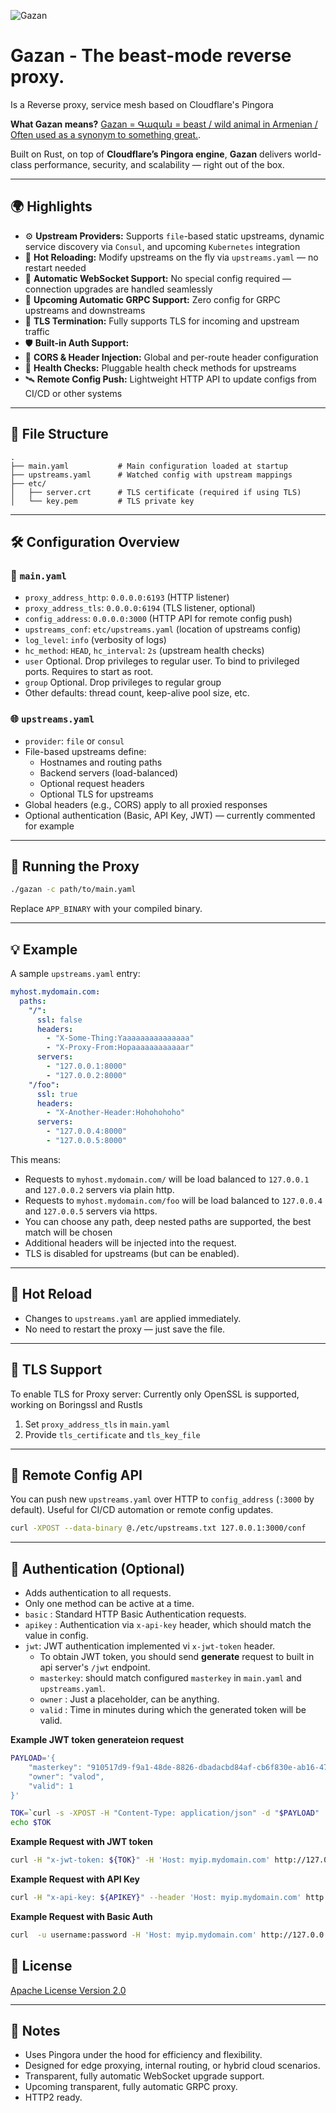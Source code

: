 ![Gazan](https://netangels.net/utils/gazan-black.jpg)

# Gazan - The beast-mode reverse proxy.

Is a Reverse proxy, service mesh based on Cloudflare's Pingora

**What Gazan means?**
<ins>Gazan = Գազան = beast / wild animal in Armenian / Often used as a synonym to something great.</ins>.

Built on Rust, on top of **Cloudflare’s Pingora engine**, **Gazan** delivers world-class performance, security, and scalability — right out of the box.

---

## 🌍 Highlights

- ⚙️ **Upstream Providers:** Supports `file`-based static upstreams, dynamic service discovery via `Consul`, and upcoming `Kubernetes` integration
- 🔁 **Hot Reloading:** Modify upstreams on the fly via `upstreams.yaml` — no restart needed
- 🔮 **Automatic WebSocket Support:** No special config required — connection upgrades are handled seamlessly
- 🔮 **Upcoming Automatic GRPC Support:** Zero config for GRPC upstreams and downstreams
- 🔐 **TLS Termination:** Fully supports TLS for incoming and upstream traffic
- 🛡️ **Built-in Auth Support:**
- 🧠 **CORS & Header Injection:** Global and per-route header configuration
- 🧪 **Health Checks:** Pluggable health check methods for upstreams
- 🛰️ **Remote Config Push:** Lightweight HTTP API to update configs from CI/CD or other systems

---

## 📁 File Structure

```
.
├── main.yaml           # Main configuration loaded at startup
├── upstreams.yaml      # Watched config with upstream mappings
├── etc/
│   ├── server.crt      # TLS certificate (required if using TLS)
│   └── key.pem         # TLS private key
```

---

## 🛠 Configuration Overview

### 🔧 `main.yaml`

- `proxy_address_http`: `0.0.0.0:6193` (HTTP listener)
- `proxy_address_tls`: `0.0.0.0:6194` (TLS listener, optional)
- `config_address`: `0.0.0.0:3000` (HTTP API for remote config push)
- `upstreams_conf`: `etc/upstreams.yaml` (location of upstreams config)
- `log_level`: `info` (verbosity of logs)
- `hc_method`: `HEAD`, `hc_interval`: `2s` (upstream health checks)
- `user` Optional. Drop privileges to regular user. To bind to privileged ports. Requires to start as root.
- `group` Optional. Drop privileges to regular group
- Other defaults: thread count, keep-alive pool size, etc.

### 🌐 `upstreams.yaml`

- `provider`: `file` or `consul`
- File-based upstreams define:
    - Hostnames and routing paths
    - Backend servers (load-balanced)
    - Optional request headers
    - Optional TLS for upstreams
- Global headers (e.g., CORS) apply to all proxied responses
- Optional authentication (Basic, API Key, JWT) — currently commented for example

---

## 🔌 Running the Proxy

```bash
./gazan -c path/to/main.yaml
```

Replace `APP_BINARY` with your compiled binary.

---

## 💡 Example

A sample `upstreams.yaml` entry:

```yaml
myhost.mydomain.com:
  paths:
    "/":
      ssl: false
      headers:
        - "X-Some-Thing:Yaaaaaaaaaaaaaaa"
        - "X-Proxy-From:Hopaaaaaaaaaaaar"
      servers:
        - "127.0.0.1:8000"
        - "127.0.0.2:8000"
    "/foo":
      ssl: true
      headers:
        - "X-Another-Header:Hohohohoho"
      servers:
        - "127.0.0.4:8000"
        - "127.0.0.5:8000"
```

This means:

- Requests to `myhost.mydomain.com/` will be load balanced to `127.0.0.1` and `127.0.0.2` servers via plain http.
- Requests to `myhost.mydomain.com/foo` will be load balanced to `127.0.0.4` and `127.0.0.5` servers via https.
- You can choose any path, deep nested paths are supported, the best match will be chosen
- Additional headers will be injected into the request.
- TLS is disabled for upstreams (but can be enabled).

---

## 🔄 Hot Reload

- Changes to `upstreams.yaml` are applied immediately.
- No need to restart the proxy — just save the file.

---

## 🔐 TLS Support

To enable TLS for Proxy server: Currently only OpenSSL is supported, working on Boringssl and Rustls

1. Set `proxy_address_tls` in `main.yaml`
2. Provide `tls_certificate` and `tls_key_file`

---

## 📡 Remote Config API

You can push new `upstreams.yaml` over HTTP to `config_address` (`:3000` by default). Useful for CI/CD automation or remote config updates.

```bash
curl -XPOST --data-binary @./etc/upstreams.txt 127.0.0.1:3000/conf
```

---

## 🔐 Authentication (Optional)

- Adds authentication to all requests.
- Only one method can be active at a time.
- `basic` : Standard HTTP Basic Authentication requests.
- `apikey` : Authentication via `x-api-key` header, which should match the value in config.
- `jwt`: JWT authentication implemented vi `x-jwt-token` header.
    - To obtain JWT token, you should send **generate** request to built in api server's `/jwt` endpoint.
    - `masterkey`: should match configured `masterkey` in `main.yaml` and `upstreams.yaml`.
    - `owner` : Just a placeholder, can be anything.
    - `valid` : Time in minutes during which the generated token will be valid.

**Example JWT token generateion request**

```bash
PAYLOAD='{
    "masterkey": "910517d9-f9a1-48de-8826-dbadacbd84af-cb6f830e-ab16-47ec-9d8f-0090de732774",
    "owner": "valod",
    "valid": 1
}'

TOK=`curl -s -XPOST -H "Content-Type: application/json" -d "$PAYLOAD"  http://127.0.0.1:3000/jwt  | cut -d '"' -f4`
echo $TOK
```

**Example Request with JWT token**

```bash
curl -H "x-jwt-token: ${TOK}" -H 'Host: myip.mydomain.com' http://127.0.0.1:6193/
```

**Example Request with API Key**

```bash
curl -H "x-api-key: ${APIKEY}" --header 'Host: myip.mydomain.com' http://127.0.0.1:6193/

```

**Example Request with Basic Auth**

```bash
curl  -u username:password -H 'Host: myip.mydomain.com' http://127.0.0.1:6193/

```

## 📃 License

[Apache License Version 2.0](https://www.apache.org/licenses/LICENSE-2.0)

---

## 🧠 Notes

- Uses Pingora under the hood for efficiency and flexibility.
- Designed for edge proxying, internal routing, or hybrid cloud scenarios.
- Transparent, fully automatic WebSocket upgrade support.
- Upcoming transparent, fully automatic GRPC proxy.
- HTTP2 ready. 